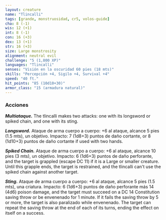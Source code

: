 ```yaml
---
layout: creature
name: "Tlincalli"
tags: [grande, monstruosidad, cr5, volos-guide]
cha: 8 (-1)
wis: 12 (+1)
int: 8 (-1)
con: 16 (+3)
dex: 13 (+1)
str: 16 (+3)
size: Large monstrosity
alignment: neutral evil
challenge: "5 (1,800 XP)"
languages: "Tlincalli"
senses: "Visión en la oscuridad 60 pies (18 mts)"
skills: "Percepción +4, Sigilo +4, Survival +4"
speed: "40 ft."
hit_points: "85 (10d10+30)"
armor_class: "15 (armadura natural)"
---
```


### Acciones

***Multiataque.*** The tlincalli makes two attacks: one with its longsword or spiked chain, and one with its sting.

***Longsword.*** Ataque de arma cuerpo a cuerpo: +6 al ataque, alcance 5 pies (1.5 mts), un objetivo. Impacto: 7 (1d8+3) puntos de daño cortante, or 8 (1d10+3) puntos de daño cortante if used with two hands.

***Spiked Chain.*** Ataque de arma cuerpo a cuerpo: +6 al ataque, alcance 10 pies (3 mts), un objetivo. Impacto: 6 (1d6+3) puntos de daño perforante, and the target is grappled (escape DC 11) if it is a Large or smaller creature. Until this grapple ends, the target is restrained, and the tlincalli can't use the spiked chain against another target.

***Sting.*** Ataque de arma cuerpo a cuerpo: +6 al ataque, alcance 5 pies (1.5 mts), una criatura. Impacto: 6 (1d6+3) puntos de daño perforante más 14 (4d6) poison damage, and the target must succeed on a DC 14 Constitution saving throw or be envenenado for 1 minute. If it fails the saving throw by 5 or more, the target is also paralizado while envenenado. The target can repeat the saving throw at the end of each of its turns, ending the effect on itself on a success.